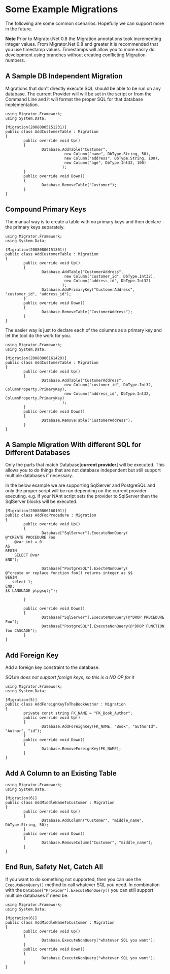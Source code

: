 # Some Example Migrations #

The following are some common scenarios.
Hopefully we can support more in the future.

**Note**
Prior to Migrator.Net 0.8 the Migration annotations took incrementing integer values.
From Migrator.Net 0.8 and greater it is recommended that you use timestamp values. Timestamps will allow you to more easily do development using branches without creating conflicting Migration numbers.

## A Sample DB Independent Migration ##

Migrations that don't directly execute SQL should be able to be run on any database. The current Provider will will be set in the script or from the Command Line and it will format the proper SQL for that database implementation.

```
using Migrator.Framework;
using System.Data;

[Migration(20080805151231)]
public class AddCustomerTable : Migration
{
        public override void Up()
        {
                Database.AddTable("Customer",
                          new Column("name", DbType.String, 50),
                          new Column("address", DbType.String, 100),
                          new Column("age", DbType.Int32, 100)
                         );
        }
        public override void Down()
        {
                Database.RemoveTable("Customer");
        }
}
```

## Compound Primary Keys ##

The manual way is to create a table with no primary keys and then declare the primary keys separately.

```
using Migrator.Framework;
using System.Data;

[Migration(20080806151301)]
public class AddCustomerTable : Migration
{
        public override void Up()
        {
                Database.AddTable("CustomerAddress",
                          new Column("customer_id", DbType.Int32),
                          new Column("address_id", DbType.Int32)
                         );
                Database.AddPrimaryKey("CustomerAddress", "customer_id", "address_id");
        }
        public override void Down()
        {
                Database.RemoveTable("CustomerAddress");
        }
}
```

The easier way is just to declare each of the columns as a primary key and let the tool do the work for you.

```
using Migrator.Framework;
using System.Data;

[Migration(20080806161420)]
public class AddCustomerTable : Migration
{
        public override void Up()
        {
                Database.AddTable("CustomerAddress",
                          new Column("customer_id", DbType.Int32, ColumnProperty.PrimaryKey),
                          new Column("address_id", DbType.Int32, ColumnProperty.PrimaryKey)
                         );
        }
        public override void Down()
        {
                Database.RemoveTable("CustomerAddress");
        }
}
```


## A Sample Migration With different SQL for Different Databases ##

Only the parts that match Database[**current provider**] will be executed. This allows you to do things that are not database independent but still support multiple databases if necessary.

In the below example we are supporting SqlServer and PostgreSQL and only the proper script will be run depending on the current provider executing. e.g. If your NAnt script sets the provider to SqlServer then the SqlServer blocks will be executed.

```
[Migration(20080806160101)]
public class AddFooProcedure : Migration
{
        public override void Up()
        {
                Database["SqlServer"].ExecuteNonQuery(
@"CREATE PROCEDURE Foo 
	@var int = 0
AS
BEGIN
	SELECT @var
END");

                Database["PostgreSQL"].ExecteNonQuery(
@"create or replace function foo() returns integer as $$
BEGIN
   select 1;
END;
$$ LANGUAGE plpgsql;");

        }

        public override void Down()
        {
                Database["SqlServer"].ExecuteNonQuery(@"DROP PROCEDURE Foo");
                Database["PostgreSQL"].ExecuteNonQuery(@"DROP FUNCTION foo CASCADE");
        }
}
```

## Add Foreign Key ##

Add a foreign key constraint to the database.

_SQLite does not support foreign keys, so this is a NO OP for it_

```
using Migrator.Framework;
using System.Data;

[Migration(5)]
public class AddForeignKeyToTheBookAuthor : Migration
{
        private const string FK_NAME = "FK_Book_Author";
        public override void Up()
        {
                Database.AddForeignKey(FK_NAME, "Book", "authorId", "Author", "id");
        }
        public override void Down()
        {
                Database.RemoveForeignKey(FK_NAME);
        }
}
```

## Add A Column to an Existing Table ##

```
using Migrator.Framework;
using System.Data;

[Migration(6)]
public class AddMiddleNameToCustomer : Migration
{
        public override void Up()
        {
                Database.AddColumn("Customer", "middle_name", DbType.String, 50);
        }
        public override void Down()
        {
                Database.RemoveColumn("Customer", "middle_name");
        }
}
```

## End Run, Safety Net, Catch All ##

If you want to do something not supported, then you can use the `ExecuteNonQuery()` method to call whatever SQL you need.
In combination with the `Database["Provider"].ExecuteNonQuery()` you can still support multiple databases if need be.

```
using Migrator.Framework;
using System.Data;

[Migration(6)]
public class AddMiddleNameToCustomer : Migration
{
        public override void Up()
        {
                Database.ExecuteNonQuery("whatever SQL you want");
        }
        public override void Down()
        {
                Database.ExecuteNonQuery("whatever SQL you want");
        }
}
```